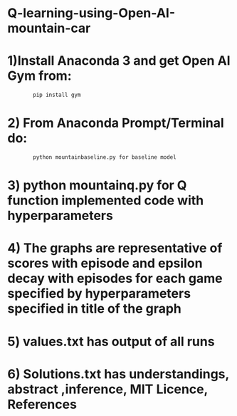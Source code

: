 # Q-learning-using-Open-AI-mountain-car
# 1)Install Anaconda 3 and get Open AI Gym from:

            pip install gym
            
            
# 2) From Anaconda Prompt/Terminal do: 

            python mountainbaseline.py for baseline model
            
# 3) python mountainq.py for Q function implemented code with hyperparameters
# 4) The graphs are representative of scores with episode and epsilon decay with episodes for each game specified by hyperparameters specified in title of the graph
# 5) values.txt has output of all runs
# 6) Solutions.txt has understandings,  abstract ,inference, MIT Licence, References
